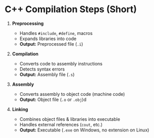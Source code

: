# C++ Compilation Steps (Short)

1. **Preprocessing**
   - Handles `#include`, `#define`, macros
   - Expands libraries into code
   - **Output:** Preprocessed file (`.i`)

2. **Compilation**
   - Converts code to assembly instructions
   - Detects syntax errors
   - **Output:** Assembly file (`.s`)

3. **Assembly**
   - Converts assembly to object code (machine code)
   - **Output:** Object file (`.o` or `.obj`)d

4. **Linking**
   - Combines object files & libraries into executable
   - Handles external references (`cout`, etc.)
   - **Output:** Executable (`.exe` on Windows, no extension on Linux)
